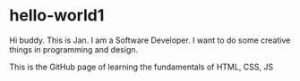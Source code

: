 # hello-world1

Hi buddy. This is Jan. I am a Software Developer.
I want to do some creative things in programming and design.

This is the GitHub page of learning the fundamentals of HTML, CSS, JS
